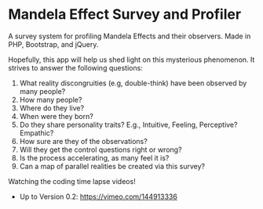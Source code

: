 # Mandela Effect Survey and Profiler

A survey system for profiling Mandela Effects and their observers.
Made in PHP, Bootstrap, and jQuery.

Hopefully, this app will help us shed light on this mysterious phenomenon. It strives
to answer the following questions:

1. What reality discongruities (e.g, double-think) have been observed by many people?
2. How many people?
3. Where do they live?
4. When were they born?
5. Do they share personality traits? E.g., Intuitive, Feeling, Perceptive? Empathic?
6. How sure are they of the observations?
7. Will they get the control questions right or wrong?
8. Is the process accelerating, as many feel it is?
9. Can a map of parallel realities be created via this survey?

Watching the coding time lapse videos!
- Up to Version 0.2: https://vimeo.com/144913336
